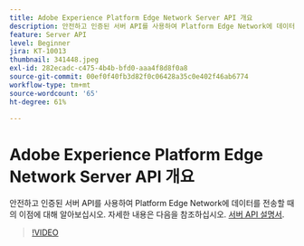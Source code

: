 ```yaml
---
title: Adobe Experience Platform Edge Network Server API 개요
description: 안전하고 인증된 서버 API를 사용하여 Platform Edge Network에 데이터를 전송할 때의 이점에 대해 알아보십시오.
feature: Server API
level: Beginner
jira: KT-10013
thumbnail: 341448.jpeg
exl-id: 282ecadc-c475-4b4b-bfd0-aaa4f8d8f0a8
source-git-commit: 00ef0f40fb3d82f0c06428a35c0e402f46ab6774
workflow-type: tm+mt
source-wordcount: '65'
ht-degree: 61%

---
```


# Adobe Experience Platform Edge Network Server API 개요

안전하고 인증된 서버 API를 사용하여 Platform Edge Network에 데이터를 전송할 때의 이점에 대해 알아보십시오. 자세한 내용은 다음을 참조하십시오. [서버 API 설명서](https://experienceleague.adobe.com/docs/experience-platform/edge-network-server-api/overview.html?lang=ko-KR).

>[!VIDEO](https://video.tv.adobe.com/v/341448?learn=on)
